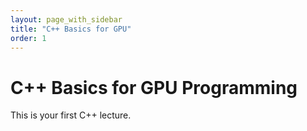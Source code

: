 ```yaml
---
layout: page_with_sidebar
title: "C++ Basics for GPU"
order: 1
---
```


# C++ Basics for GPU Programming

This is your first C++ lecture.